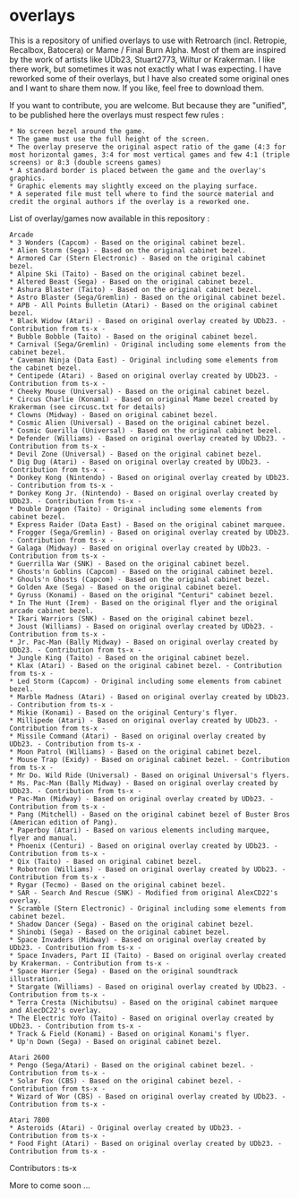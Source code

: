 # overlays

This is a repository of unified overlays to use with Retroarch (incl. Retropie, Recalbox, Batocera) or Mame / Final Burn Alpha. Most of them are inspired by the work of artists like UDb23, Stuart2773, Wiltur or Krakerman. I like there work, but sometimes it was not exactly what I was expecting. I have reworked some of their overlays, but I have also created some original ones and I want to share them now. If you like, feel free to download them.  

If you want to contribute, you are welcome. But because they are "unified", to be published here the overlays must respect few rules :

	* No screen bezel around the game.
	* The game must use the full height of the screen.
	* The overlay preserve the original aspect ratio of the game (4:3 for most horizontal games, 3:4 for most vertical games and few 4:1 (triple screens) or 8:3 (double screens games)
	* A standard border is placed between the game and the overlay's graphics.
	* Graphic elements may slightly exceed on the playing surface.
	* A seperated file must tell where to find the source material and credit the orginal authors if the overlay is a reworked one.
 
 List of overlay/games now available in this repository :
 
 	Arcade
	* 3 Wonders (Capcom) - Based on the original cabinet bezel.
	* Alien Storm (Sega) - Based on the original cabinet bezel.
	* Armored Car (Stern Electronic) - Based on the original cabinet bezel.
	* Alpine Ski (Taito) - Based on the original cabinet bezel.
	* Altered Beast (Sega) - Based on the original cabinet bezel.
	* Ashura Blaster (Taito) - Based on the original cabinet bezel.
	* Astro Blaster (Sega/Gremlin) - Based on the original cabinet bezel.
	* APB - All Points Bulletin (Atari) - Based on the original cabinet bezel.
	* Black Widow (Atari) - Based on original overlay created by UDb23. - Contribution from ts-x -
	* Bubble Bobble (Taito) - Based on the original cabinet bezel.
	* Carnival (Sega/Gremlin) - Original including some elements from the cabinet bezel.
	* Caveman Ninja (Data East) - Original including some elements from the cabinet bezel.
	* Centipede (Atari) - Based on original overlay created by UDb23. - Contribution from ts-x -
	* Cheeky Mouse (Universal) - Based on the original cabinet bezel.
	* Circus Charlie (Konami) - Based on original Mame bezel created by Krakerman (see circusc.txt for details)
	* Clowns (Midway) - Based on original cabinet bezel.
	* Cosmic Alien (Universal) - Based on the original cabinet bezel.
	* Cosmic Guerilla (Universal) - Based on the original cabinet bezel.
	* Defender (Williams) - Based on original overlay created by UDb23. - Contribution from ts-x -
	* Devil Zone (Universal) - Based on the original cabinet bezel.
	* Dig Dug (Atari) - Based on original overlay created by UDb23. - Contribution from ts-x -
	* Donkey Kong (Nintendo) - Based on original overlay created by UDb23. - Contribution from ts-x -
	* Donkey Kong Jr. (Nintendo) - Based on original overlay created by UDb23. - Contribution from ts-x -
	* Double Dragon (Taito) - Original including some elements from cabinet bezel.
	* Express Raider (Data East) - Based on the original cabinet marquee.
	* Frogger (Sega/Gremlin) - Based on original overlay created by UDb23. - Contribution from ts-x -
	* Galaga (Midway) - Based on original overlay created by UDb23. - Contribution from ts-x -
	* Guerrilla War (SNK) - Based on the original cabinet bezel.
	* Ghosts'n Goblins (Capcom) - Based on the original cabinet bezel.
	* Ghouls'n Ghosts (Capcom) - Based on the original cabinet bezel.
	* Golden Axe (Sega) - Based on the original cabinet bezel.
	* Gyruss (Konami) - Based on the original "Centuri" cabinet bezel.
	* In The Hunt (Irem) - Based on the original flyer and the original arcade cabinet bezel.
	* Ikari Warriors (SNK) - Based on the original cabinet bezel.
	* Joust (Williams) - Based on original overlay created by UDb23. - Contribution from ts-x -
	* Jr. Pac-Man (Bally Midway) - Based on original overlay created by UDb23. - Contribution from ts-x -
	* Jungle King (Taito) - Based on the original cabinet bezel.
	* Klax (Atari) - Based on the original cabinet bezel. - Contribution from ts-x -
	* Led Storm (Capcom) - Original including some elements from cabinet bezel.
	* Marble Madness (Atari) - Based on original overlay created by UDb23. - Contribution from ts-x -
	* Mikie (Konami) - Based on the original Century's flyer.
	* Millipede (Atari) - Based on original overlay created by UDb23. - Contribution from ts-x -
	* Missile Command (Atari) - Based on original overlay created by UDb23. - Contribution from ts-x -
	* Moon Patrol (Williams) - Based on the original cabinet bezel.
	* Mouse Trap (Exidy) - Based on original cabinet bezel. - Contribution from ts-x -
	* Mr Do. Wild Ride (Universal) - Based on original Universal's flyers.
	* Ms. Pac-Man (Bally Midway) - Based on original overlay created by UDb23. - Contribution from ts-x -
	* Pac-Man (Midway) - Based on original overlay created by UDb23. - Contribution from ts-x -
	* Pang (Mitchell) - Based on the original cabinet bezel of Buster Bros (American edition of Pang).
	* Paperboy (Atari) - Based on various elements including marquee, flyer and manual.
	* Phoenix (Centuri) - Based on original overlay created by UDb23. - Contribution from ts-x -
	* Qix (Taito) - Based on original cabinet bezel.
	* Robotron (Williams) - Based on original overlay created by UDb23. - Contribution from ts-x -
	* Rygar (Tecmo) - Based on the original cabinet bezel.
	* SAR - Search And Rescue (SNK) - Modified from original AlexCD22's overlay.
	* Scramble (Stern Electronic) - Original including some elements from cabinet bezel.
	* Shadow Dancer (Sega) - Based on the original cabinet bezel.
	* Shinobi (Sega) - Based on the original cabinet bezel.
	* Space Invaders (Midway) - Based on original overlay created by UDb23. - Contribution from ts-x -
	* Space Invaders, Part II (Taito) - Based on original overlay created by Krakerman. - Contribution from ts-x -
	* Space Harrier (Sega) - Based on the original soundtrack illustration.
	* Stargate (Williams) - Based on original overlay created by UDb23. - Contribution from ts-x -
	* Terra Cresta (Nichibutsu) - Based on the original cabinet marquee and AlecDC22's overlay.
	* The Electric YoYo (Taito) - Based on original overlay created by UDb23. - Contribution from ts-x -
	* Track & Field (Konami) - Based on original Konami's flyer.
	* Up'n Down (Sega) - Based on original cabinet bezel.
	
	Atari 2600
	* Pengo (Sega/Atari) - Based on the original cabinet bezel. - Contribution from ts-x -
	* Solar Fox (CBS) - Based on the original cabinet bezel. - Contribution from ts-x -
	* Wizard of Wor (CBS) - Based on original overlay created by UDb23. - Contribution from ts-x -

	Atari 7800
	* Asteroids (Atari) - Original overlay created by UDb23. - Contribution from ts-x -
	* Food Fight (Atari) - Based on original overlay created by UDb23. - Contribution from ts-x -
	
Contributors : ts-x

More to come soon ...